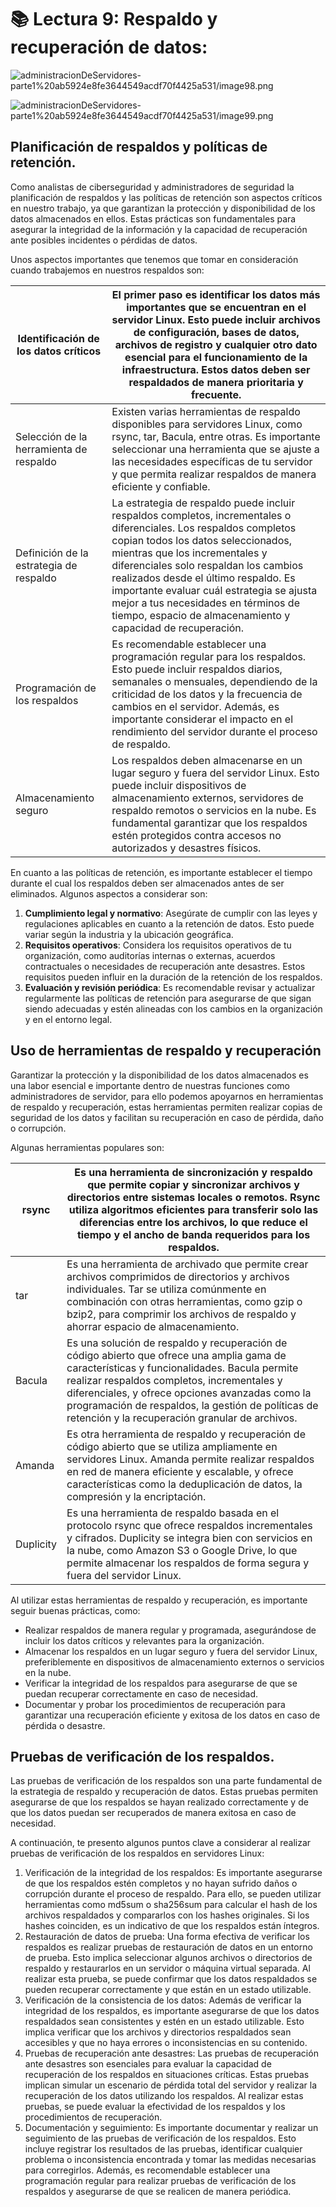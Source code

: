 # **📚 Lectura 9: Respaldo y recuperación de datos:**

![administracionDeServidores-parte1%20ab5924e8fe3644549acdf70f4425a531/image98.png](administracionDeServidores-parte1%20ab5924e8fe3644549acdf70f4425a531/image98.png)

![administracionDeServidores-parte1%20ab5924e8fe3644549acdf70f4425a531/image99.png](administracionDeServidores-parte1%20ab5924e8fe3644549acdf70f4425a531/image99.png)



## **Planificación de respaldos y políticas de retención.**

Como analistas de ciberseguridad y administradores de seguridad la planificación de respaldos y las políticas de retención son aspectos críticos en nuestro trabajo, ya que garantizan la protección y disponibilidad de los datos almacenados en ellos. Estas prácticas son fundamentales para asegurar la integridad de la información y la capacidad de recuperación ante posibles incidentes o pérdidas de datos.

Unos aspectos importantes que tenemos que tomar en consideración cuando trabajemos en nuestros respaldos son:

| Identificación de los datos críticos |  El primer paso es identificar los datos más importantes que se encuentran en el servidor Linux. Esto puede incluir archivos de configuración, bases de datos, archivos de registro y cualquier otro dato esencial para el funcionamiento de la infraestructura. Estos datos deben ser respaldados de manera prioritaria y frecuente. |
| --- | --- |
| Selección de la herramienta de respaldo | Existen varias herramientas de respaldo disponibles para servidores Linux, como rsync, tar, Bacula, entre otras. Es importante seleccionar una herramienta que se ajuste a las necesidades específicas de tu servidor y que permita realizar respaldos de manera eficiente y confiable. |
| Definición de la estrategia de respaldo | La estrategia de respaldo puede incluir respaldos completos, incrementales o diferenciales. Los respaldos completos copian todos los datos seleccionados, mientras que los incrementales y diferenciales solo respaldan los cambios realizados desde el último respaldo. Es importante evaluar cuál estrategia se ajusta mejor a tus necesidades en términos de tiempo, espacio de almacenamiento y capacidad de recuperación. |
| Programación de los respaldos | Es recomendable establecer una programación regular para los respaldos. Esto puede incluir respaldos diarios, semanales o mensuales, dependiendo de la criticidad de los datos y la frecuencia de cambios en el servidor. Además, es importante considerar el impacto en el rendimiento del servidor durante el proceso de respaldo. |
| Almacenamiento seguro | Los respaldos deben almacenarse en un lugar seguro y fuera del servidor Linux. Esto puede incluir dispositivos de almacenamiento externos, servidores de respaldo remotos o servicios en la nube. Es fundamental garantizar que los respaldos estén protegidos contra accesos no autorizados y desastres físicos. |

En cuanto a las políticas de retención, es importante establecer el tiempo durante el cual los respaldos deben ser almacenados antes de ser eliminados. Algunos aspectos a considerar son:

1. **Cumplimiento legal y normativo**: Asegúrate de cumplir con las leyes y regulaciones aplicables en cuanto a la retención de datos. Esto puede variar según la industria y la ubicación geográfica.
2. **Requisitos operativos**: Considera los requisitos operativos de tu organización, como auditorías internas o externas, acuerdos contractuales o necesidades de recuperación ante desastres. Estos requisitos pueden influir en la duración de la retención de los respaldos.
3. **Evaluación y revisión periódica**: Es recomendable revisar y actualizar regularmente las políticas de retención para asegurarse de que sigan siendo adecuadas y estén alineadas con los cambios en la organización y en el entorno legal.

## **Uso de herramientas de respaldo y recuperación**

Garantizar la protección y la disponibilidad de los datos almacenados es una labor esencial e importante dentro de nuestras funciones como administradores de servidor, para ello podemos apoyarnos en herramientas de respaldo y recuperación, estas herramientas permiten realizar copias de seguridad de los datos y facilitan su recuperación en caso de pérdida, daño o corrupción.

Algunas herramientas populares son:

| rsync | Es una herramienta de sincronización y respaldo que permite copiar y sincronizar archivos y directorios entre sistemas locales o remotos. Rsync utiliza algoritmos eficientes para transferir solo las diferencias entre los archivos, lo que reduce el tiempo y el ancho de banda requeridos para los respaldos. |
| --- | --- |
| tar | Es una herramienta de archivado que permite crear archivos comprimidos de directorios y archivos individuales. Tar se utiliza comúnmente en combinación con otras herramientas, como gzip o bzip2, para comprimir los archivos de respaldo y ahorrar espacio de almacenamiento. |
| Bacula | Es una solución de respaldo y recuperación de código abierto que ofrece una amplia gama de características y funcionalidades. Bacula permite realizar respaldos completos, incrementales y diferenciales, y ofrece opciones avanzadas como la programación de respaldos, la gestión de políticas de retención y la recuperación granular de archivos. |
| Amanda | Es otra herramienta de respaldo y recuperación de código abierto que se utiliza ampliamente en servidores Linux. Amanda permite realizar respaldos en red de manera eficiente y escalable, y ofrece características como la deduplicación de datos, la compresión y la encriptación. |
| Duplicity | Es una herramienta de respaldo basada en el protocolo rsync que ofrece respaldos incrementales y cifrados. Duplicity se integra bien con servicios en la nube, como Amazon S3 o Google Drive, lo que permite almacenar los respaldos de forma segura y fuera del servidor Linux. |

Al utilizar estas herramientas de respaldo y recuperación, es importante seguir buenas prácticas, como:

- Realizar respaldos de manera regular y programada, asegurándose de incluir los datos críticos y relevantes para la organización.
- Almacenar los respaldos en un lugar seguro y fuera del servidor Linux, preferiblemente en dispositivos de almacenamiento externos o servicios en la nube.
- Verificar la integridad de los respaldos para asegurarse de que se puedan recuperar correctamente en caso de necesidad.
- Documentar y probar los procedimientos de recuperación para garantizar una recuperación eficiente y exitosa de los datos en caso de pérdida o desastre.

## **Pruebas de verificación de los respaldos.**

Las pruebas de verificación de los respaldos son una parte fundamental de la estrategia de respaldo y recuperación de datos. Estas pruebas permiten asegurarse de que los respaldos se hayan realizado correctamente y de que los datos puedan ser recuperados de manera exitosa en caso de necesidad.

A continuación, te presento algunos puntos clave a considerar al realizar pruebas de verificación de los respaldos en servidores Linux:

1. Verificación de la integridad de los respaldos: Es importante asegurarse de que los respaldos estén completos y no hayan sufrido daños o corrupción durante el proceso de respaldo. Para ello, se pueden utilizar herramientas como md5sum o sha256sum para calcular el hash de los archivos respaldados y compararlos con los hashes originales. Si los hashes coinciden, es un indicativo de que los respaldos están íntegros.
2. Restauración de datos de prueba: Una forma efectiva de verificar los respaldos es realizar pruebas de restauración de datos en un entorno de prueba. Esto implica seleccionar algunos archivos o directorios de respaldo y restaurarlos en un servidor o máquina virtual separada. Al realizar esta prueba, se puede confirmar que los datos respaldados se pueden recuperar correctamente y que están en un estado utilizable.
3. Verificación de la consistencia de los datos: Además de verificar la integridad de los respaldos, es importante asegurarse de que los datos respaldados sean consistentes y estén en un estado utilizable. Esto implica verificar que los archivos y directorios respaldados sean accesibles y que no haya errores o inconsistencias en su contenido.
4. Pruebas de recuperación ante desastres: Las pruebas de recuperación ante desastres son esenciales para evaluar la capacidad de recuperación de los respaldos en situaciones críticas. Estas pruebas implican simular un escenario de pérdida total del servidor y realizar la recuperación de los datos utilizando los respaldos. Al realizar estas pruebas, se puede evaluar la efectividad de los respaldos y los procedimientos de recuperación.
5. Documentación y seguimiento: Es importante documentar y realizar un seguimiento de las pruebas de verificación de los respaldos. Esto incluye registrar los resultados de las pruebas, identificar cualquier problema o inconsistencia encontrada y tomar las medidas necesarias para corregirlos. Además, es recomendable establecer una programación regular para realizar pruebas de verificación de los respaldos y asegurarse de que se realicen de manera periódica.
